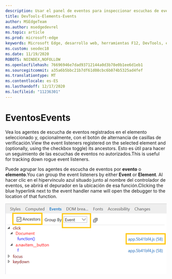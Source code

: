 ```yaml
---
description: Usar el panel de eventos para inspeccionar escuchas de eventos registrados en la página
title: DevTools-Elements-Events
author: MSEdgeTeam
ms.author: msedgedevrel
ms.topic: article
ms.prod: microsoft-edge
keywords: Microsoft Edge, desarrollo web, herramientas F12, DevTools, elementos, detectores de eventos, controladores de eventos
ms.custom: seodec18
ms.date: 11/19/2020
ROBOTS: NOINDEX,NOFOLLOW
ms.openlocfilehash: 76696946e7dad93712144a0d3b78e0b1ee6d1eb1
ms.sourcegitcommit: a35a6b5bbc21b7df61d08cbc6b074b5325ad4fef
ms.translationtype: MT
ms.contentlocale: es-ES
ms.lasthandoff: 12/17/2020
ms.locfileid: "11236301"
---
```

# <span data-ttu-id="b1a86-104">Eventos</span><span class="sxs-lookup"><span data-stu-id="b1a86-104">Events</span></span> 

<span data-ttu-id="b1a86-105">Vea los agentes de escucha de eventos registrados en el elemento seleccionado y, opcionalmente, con el botón de alternancia de casillas de verificación.</span><span class="sxs-lookup"><span data-stu-id="b1a86-105">View the event listeners registered on the selected element and (optionally, using the checkbox toggle) its ancestors.</span></span> <span data-ttu-id="b1a86-106">Esto es útil para hacer un seguimiento de las escuchas de eventos no autorizados.</span><span class="sxs-lookup"><span data-stu-id="b1a86-106">This is useful for tracking down rogue event listeners.</span></span> 

<span data-ttu-id="b1a86-107">Puede agrupar los agentes de escucha de eventos por **evento** o **elemento**.</span><span class="sxs-lookup"><span data-stu-id="b1a86-107">You can group the event listeners by either **Event** or **Element**.</span></span> <span data-ttu-id="b1a86-108">Al hacer clic en el hipervínculo azul situado junto al nombre del controlador de eventos, se abrirá el depurador en la ubicación de esa función.</span><span class="sxs-lookup"><span data-stu-id="b1a86-108">Clicking the blue hyperlink next to the event handler name will open the debugger to the location of that function.</span></span>

![Panel de eventos](../media/elements_events.png)
